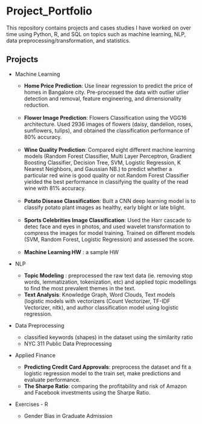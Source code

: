 # Project_Portfolio

This repository contains projects and cases studies I have worked on over time using Python, R, and SQL 
on topics such as machine learning, NLP, data preprocessing/transformation, and statistics.

## Projects 
* Machine Learning <br>
    * __Home Price Prediction__: Use linear regression to predict the price of homes in Bangalore city. Pre-processed the data with outlier utlier detection and removal, feature engineering, and dimensionality reduction. <br><br>
    * __Flower Image Prediction__: Flowers Classification using the VGG16 architecture. Used 2936 images of flowers (daisy, dandelion, roses, sunflowers, tulips), and obtained the classification performance of 80% accuracy. <br><br>
    * __Wine Quality Prediction__: Compared eight different machine learning models (Random Forest Classifier, Multi Layer Perceptron, Gradient Boosting Classifier, Decision Tree, SVM, Logistic Regression, K Nearest Neighbors, and Gaussian NB.) to predict whether a particular red wine is good quality or not.Random Forest Classifier yielded the best performance in classifying the quality of the read wine with 81% accuracy.  <br><br>
    * __Potato Disease Classification__: Built a CNN deep learning model is to classify potato plant images as healthy, early blight or late blight.
 <br><br>
    *  __Sports Celebrities Image Classification__: Used the Harr cascade to detec face and eyes in photos, and used wavelet transformation to compress the images for model training. Trained on different models (SVM, Random Forest, Logistic Regression) and assessed the score. <br><br>
    *  __Machine Learning HW__ : a sample HW 
* NLP <br>
   * __Topic Modeling__ : preprocessed the raw text data (ie. removing stop words, lemmatization, tokenization, etc) and applied topic modellings to find the most prevalent themes in the text. <br>
   * __Text Analysis__: Knowledge Graph, Word Clouds, Text models (logistic models with vectorizers (Count Vectorizer, TF-IDF Vectorizer, nltk), and author classification model using logistic regression.

* Data Preprocessing <br>
    * classified keywords (shapes) in the dataset using the similarity ratio <br>
    * NYC 311 Public Data Preprocessing 
    
* Applied Finance <br>
   * __Predicting Credit Card Approvals__: preprocess the dataset and fit a logistic regression model to the train set, make predictions and evaluate performance. <br>
   * __The Sharpe Ratio__: comparing the profitability and risk of Amazon and Facebook investments using the Sharpe Ratio. <br>
* Exercises - R <br>
   * Gender Bias in Graduate Admission <br>
